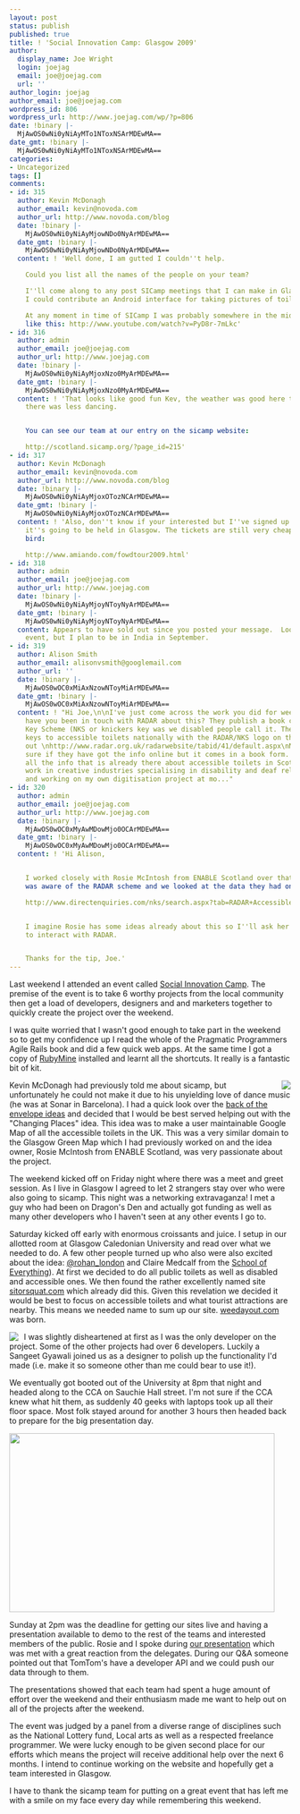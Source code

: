 ```yaml
---
layout: post
status: publish
published: true
title: ! 'Social Innovation Camp: Glasgow 2009'
author:
  display_name: Joe Wright
  login: joejag
  email: joe@joejag.com
  url: ''
author_login: joejag
author_email: joe@joejag.com
wordpress_id: 806
wordpress_url: http://www.joejag.com/wp/?p=806
date: !binary |-
  MjAwOS0wNi0yNiAyMTo1NToxNSArMDEwMA==
date_gmt: !binary |-
  MjAwOS0wNi0yNiAyMTo1NToxNSArMDEwMA==
categories:
- Uncategorized
tags: []
comments:
- id: 315
  author: Kevin McDonagh
  author_email: kevin@novoda.com
  author_url: http://www.novoda.com/blog
  date: !binary |-
    MjAwOS0wNi0yNiAyMjowNDo0NyArMDEwMA==
  date_gmt: !binary |-
    MjAwOS0wNi0yNiAyMjowNDo0NyArMDEwMA==
  content: ! 'Well done, I am gutted I couldn''t help.

    Could you list all the names of the people on your team?

    I''ll come along to any post SICamp meetings that I can make in Glasgow! Maybe
    I could contribute an Android interface for taking pictures of toilets.

    At any moment in time of SICamp I was probably somewhere in the middle of a motion
    like this: http://www.youtube.com/watch?v=PyD8r-7mLkc'
- id: 316
  author: admin
  author_email: joe@joejag.com
  author_url: http://www.joejag.com
  date: !binary |-
    MjAwOS0wNi0yNiAyMjoxNzo0MyArMDEwMA==
  date_gmt: !binary |-
    MjAwOS0wNi0yNiAyMjoxNzo0MyArMDEwMA==
  content: ! 'That looks like good fun Kev, the weather was good here too, though
    there was less dancing.


    You can see our team at our entry on the sicamp website:

    http://scotland.sicamp.org/?page_id=215'
- id: 317
  author: Kevin McDonagh
  author_email: kevin@novoda.com
  author_url: http://www.novoda.com/blog
  date: !binary |-
    MjAwOS0wNi0yNiAyMjoxOTozNCArMDEwMA==
  date_gmt: !binary |-
    MjAwOS0wNi0yNiAyMjoxOTozNCArMDEwMA==
  content: ! 'Also, don''t know if your interested but I''ve signed up to FOWD as
    it''s going to be held in Glasgow. The tickets are still very cheap as it''s early
    bird:

    http://www.amiando.com/fowdtour2009.html'
- id: 318
  author: admin
  author_email: joe@joejag.com
  author_url: http://www.joejag.com
  date: !binary |-
    MjAwOS0wNi0yNiAyMjoyNToyNyArMDEwMA==
  date_gmt: !binary |-
    MjAwOS0wNi0yNiAyMjoyNToyNyArMDEwMA==
  content: Appears to have sold out since you posted your message.  Looks like a good
    event, but I plan to be in India in September.
- id: 319
  author: Alison Smith
  author_email: alisonvsmith@googlemail.com
  author_url: ''
  date: !binary |-
    MjAwOS0wOC0xMiAxNzowNToyMiArMDEwMA==
  date_gmt: !binary |-
    MjAwOS0wOC0xMiAxNzowNToyMiArMDEwMA==
  content: ! "Hi Joe,\n\nI've just come across the work you did for weedayout....
    have you been in touch with RADAR about this? They publish a book called the National
    Key Scheme (NKS or knickers key was we disabled people call it. They distribute
    keys to accessible toilets nationally with the RADAR/NKS logo on them.\n\nCheck
    out \nhttp://www.radar.org.uk/radarwebsite/tabid/41/default.aspx\nNot
    sure if they have got the info online but it comes in a book form. Could translate
    all the info that is already there about accessible toilets in Scotland.\n\nI
    work in creative industries specialising in disability and deaf related projects
    and working on my own digitisation project at mo..."
- id: 320
  author: admin
  author_email: joe@joejag.com
  author_url: http://www.joejag.com
  date: !binary |-
    MjAwOS0wOC0xMyAwMDowMjo0OCArMDEwMA==
  date_gmt: !binary |-
    MjAwOS0wOC0xMyAwMDowMjo0OCArMDEwMA==
  content: ! 'Hi Alison,


    I worked closely with Rosie McIntosh from ENABLE Scotland over that weekend.  She
    was aware of the RADAR scheme and we looked at the data they had on Glasgow:

    http://www.directenquiries.com/nks/search.aspx?tab=RADAR+Accessible+Toilets&amp;type=L&amp;where=Glasgow&amp;id=2082&amp;level=1


    I imagine Rosie has some ideas already about this so I''ll ask her how she wants
    to interact with RADAR.


    Thanks for the tip, Joe.'
---
```

<p>Last weekend I attended an event called <a href="http://scotland.sicamp.org/">Social Innovation Camp</a>.  The premise of the event is to take 6 worthy projects from the local community then get a load of developers, designers and and marketers together to quickly create the project over the weekend.</p>
<p>I was quite worried that I wasn't good enough to take part in the weekend so to get my confidence up I read the whole of the Pragmatic Programmers Agile Rails book and did a few quick web apps.  At the same time I got a copy of <a href="http://www.jetbrains.com/ruby/index.html">RubyMine</a> installed and learnt all the shortcuts.  It really is a fantastic bit of kit.</p>
<p><a href="http://scotland.sicamp.org/"><img style="float: right; padding-left: 10px;" src="{{ site.url }}/images/2009/sicamp-logo.jpg" /></a>  Kevin McDonagh had previously told me about sicamp, but unfortunately he could not make it due to his unyielding love of dance music (he was at Sonar in Barcelona).  I had a quick look over the <a href="http://scotland.sicamp.org/?page_id=47">back of the envelope ideas</a> and decided that I would be best served helping out with the "Changing Places" idea.  This idea was to make a user maintainable Google Map of all the accessible toilets in the UK.  This was a very similar domain to the Glasgow Green Map which I had previously worked on and the idea owner, Rosie McIntosh from ENABLE Scotland, was very passionate about the project.</p>
<p>The weekend kicked off on Friday night where there was a meet and greet session.  As I live in Glasgow I agreed to let 2 strangers stay over who were also going to sicamp.  This night was a networking extravaganza!  I met a guy who had been on Dragon's Den and actually got funding as well as many other developers who I haven't seen at any other events I go to.  </p>
<p>Saturday kicked off early with enormous croissants and juice.  I setup in our allotted room at Glasgow Caledonian University and read over what we needed to do.  A few other people turned up who also were also excited about the idea: <a href="http://twitter.com/rohan_london">@rohan_london</a> and Claire Medcalf from the <a href="http://www.schoolofeverything.com">School of Everything</a>).  At first we decided to do all public toilets as well as disabled and accessible ones.  We then found the rather excellently named site <a href="http://www.sitorsquat.com/sitorsquat/home/map">sitorsquat.com</a> which already did this.  Given this revelation we decided it would be best to focus on accessible toilets and what tourist attractions are nearby.  This means we needed name to sum up our site.  <a href="http://weedayout.com">weedayout.com</a> was born.</p>
<p><a href="http://weedayout.com"><img style="float: left; padding-right: 10px;" src="{{ site.url }}/images/2009/wdo-logo.png" /></a>I was slightly disheartened at first as I was the only developer on the project.  Some of the other projects had over 6 developers.  Luckily a Sangeet Gyawali joined us as a designer to polish up the functionality I'd made (i.e. make it so someone other than me could bear to use it!).</p>
<p>We eventually got booted out of the University at 8pm that night and headed along to the CCA on Sauchie Hall street.  I'm not sure if the CCA knew what hit them, as suddenly 40 geeks with laptops took up all their floor space.  Most folk stayed around for another 3 hours then headed back to prepare for the big presentation day.</p>
<p><img src="{{ site.url }}/images/2009/sicamp-cca.jpg" width="475" height="320" /></p>
<p>Sunday at 2pm was the deadline for getting our sites live and having a presentation available to demo to the rest of the teams and interested members of the public.   Rosie and I spoke during <a href="http://scotland.sicamp.org/?page_id=215">our presentation</a> which was met with a great reaction from the delegates.  During our Q&A someone pointed out that TomTom's have a developer API and we could push our data through to them.  </p>
<p>The presentations showed that each team had spent a huge amount of effort over the weekend and their enthusiasm made me want to help out on all of the projects after the weekend. </p>
<p>The event was judged by a panel from a diverse range of disciplines such as the National Lottery fund, Local arts as well as a respected freelance programmer.  We were lucky enough to be given second place for our efforts which means the project will receive additional help over the next 6 months.  I intend to continue working on the website and hopefully get a team interested in Glasgow.</p>
<p>I have to thank the sicamp team for putting on a great event that has left me with a smile on my face every day while remembering this weekend.</p>
